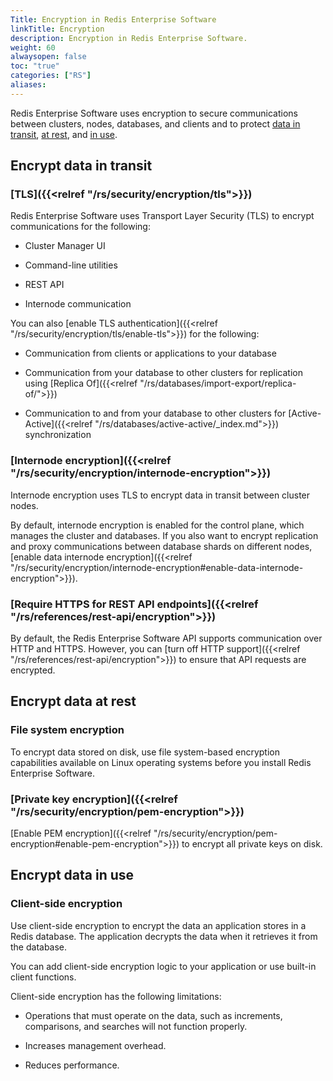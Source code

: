 ```yaml
---
Title: Encryption in Redis Enterprise Software
linkTitle: Encryption
description: Encryption in Redis Enterprise Software.
weight: 60
alwaysopen: false
toc: "true"
categories: ["RS"]
aliases: 
---
```


Redis Enterprise Software uses encryption to secure communications between clusters, nodes, databases, and clients and to protect [data in transit](https://en.wikipedia.org/wiki/Data_in_transit), [at rest](https://en.wikipedia.org/wiki/Data_at_rest), and [in use](https://en.wikipedia.org/wiki/Data_in_use).

## Encrypt data in transit

### [TLS]({{<relref "/rs/security/encryption/tls">}})

Redis Enterprise Software uses Transport Layer Security (TLS) to encrypt communications for the following:

- Cluster Manager UI

- Command-line utilities

- REST API

- Internode communication

You can also [enable TLS authentication]({{<relref "/rs/security/encryption/tls/enable-tls">}}) for the following:

- Communication from clients or applications to your database

- Communication from your database to other clusters for replication using [Replica Of]({{<relref "/rs/databases/import-export/replica-of/">}})

- Communication to and from your database to other clusters for [Active-Active]({{<relref "/rs/databases/active-active/_index.md">}}) synchronization

### [Internode encryption]({{<relref "/rs/security/encryption/internode-encryption">}})

Internode encryption uses TLS to encrypt data in transit between cluster nodes.

By default, internode encryption is enabled for the control plane, which manages the cluster and databases. If you also want to encrypt replication and proxy communications between database shards on different nodes, [enable data internode encryption]({{<relref "/rs/security/encryption/internode-encryption#enable-data-internode-encryption">}}).

### [Require HTTPS for REST API endpoints]({{<relref "/rs/references/rest-api/encryption">}})

By default, the Redis Enterprise Software API supports communication over HTTP and HTTPS. However, you can [turn off HTTP support]({{<relref "/rs/references/rest-api/encryption">}}) to ensure that API requests are encrypted.

## Encrypt data at rest

### File system encryption

To encrypt data stored on disk, use file system-based encryption capabilities available on Linux operating systems before you install Redis Enterprise Software.

### [Private key encryption]({{<relref "/rs/security/encryption/pem-encryption">}})

[Enable PEM encryption]({{<relref "/rs/security/encryption/pem-encryption#enable-pem-encryption">}}) to encrypt all private keys on disk.

## Encrypt data in use

### Client-side encryption

Use client-side encryption to encrypt the data an application stores in a Redis database. The application decrypts the data when it retrieves it from the database.

You can add client-side encryption logic to your application or use built-in client functions.

Client-side encryption has the following limitations:

- Operations that must operate on the data, such as increments, comparisons, and searches will not function properly.

- Increases management overhead.

- Reduces performance.
